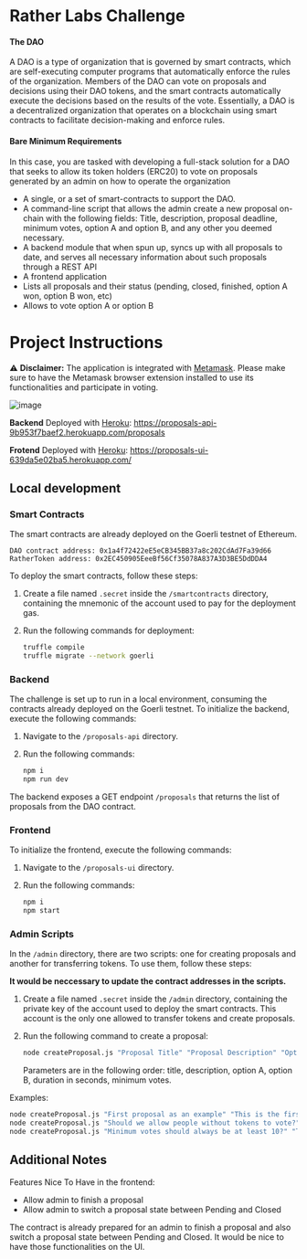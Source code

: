 # Rather Labs Challenge

  

#### The DAO
A DAO is a type of organization that is governed by smart contracts, which
are self-executing computer programs that automatically enforce the rules
of the organization.
Members of the DAO can vote on proposals and decisions using their DAO
tokens, and the smart contracts automatically execute the decisions based
on the results of the vote.
Essentially, a DAO is a decentralized organization that operates on a
blockchain using smart contracts to facilitate decision-making and enforce
rules.

#### Bare Minimum Requirements
In this case, you are tasked with developing a full-stack solution for a DAO
that seeks to allow its token holders (ERC20) to vote on proposals generated
by an admin on how to operate the organization
- A single, or a set of smart-contracts to support the DAO.
- A command-line script that allows the admin create a new proposal
on-chain with the following fields: Title, description, proposal
deadline, minimum votes, option A and option B, and any other you
deemed necessary.
- A backend module that when spun up, syncs up with all proposals to
date, and serves all necessary information about such proposals
through a REST API
- A frontend application
- Lists all proposals and their status (pending, closed, finished,
option A won, option B won, etc)
- Allows to vote option A or option B

# Project Instructions

⚠️ **Disclaimer:**
The application is integrated with [Metamask](https://metamask.io/). Please make sure to have the Metamask browser extension installed to use its functionalities and participate in voting.

![image](https://github.com/tomasmendesr/rather-labs-challenge/assets/12787069/900233ce-4251-4184-bd54-924cf9b05247)


**Backend**
Deployed with [Heroku](https://heroku.com/):  https://proposals-api-9b953f7baef2.herokuapp.com/proposals

**Frotend**
Deployed with [Heroku](https://heroku.com/): https://proposals-ui-639da5e02ba5.herokuapp.com/

## Local development

### Smart Contracts

The smart contracts are already deployed on the Goerli testnet of Ethereum.

    DAO contract address: 0x1a4f72422eE5eCB345BB37a8c202CdAd7Fa39d66
	RatherToken address: 0x2EC450905EeeBf56Cf35078A837A3D3BE5DdDDA4

To deploy the smart contracts, follow these steps:

1. Create a file named `.secret` inside the `/smartcontracts` directory, containing the mnemonic of the account used to pay for the deployment gas.
2. Run the following commands for deployment:

    ```bash
    truffle compile
    truffle migrate --network goerli
    ```

### Backend

The challenge is set up to run in a local environment, consuming the contracts already deployed on the Goerli testnet. To initialize the backend, execute the following commands:

1. Navigate to the `/proposals-api` directory.
2. Run the following commands:

    ```bash
    npm i
    npm run dev
    ```

The backend exposes a GET endpoint `/proposals` that returns the list of proposals from the DAO contract.

### Frontend

To initialize the frontend, execute the following commands:

1. Navigate to the `/proposals-ui` directory.
2. Run the following commands:

    ```bash
    npm i
    npm start
    ```

### Admin Scripts

In the `/admin` directory, there are two scripts: one for creating proposals and another for transferring tokens. To use them, follow these steps:

**It would be neccessary to update the contract addresses in the scripts.**

1. Create a file named `.secret` inside the `/admin` directory, containing the private key of the account used to deploy the smart contracts. This account is the only one allowed to transfer tokens and create proposals.
2. Run the following command to create a proposal:

    ```bash
    node createProposal.js "Proposal Title" "Proposal Description" "Option A" "Option B" 3600 10
    ```

    Parameters are in the following order: title, description, option A, option B, duration in seconds, minimum votes.

Examples:

```bash
node createProposal.js "First proposal as an example" "This is the first proposal" "Option A" "Option B" 3600 10
node createProposal.js "Should we allow people without tokens to vote?" "This is the second proposal" "Yes" "No" 3600 5
node createProposal.js "Minimum votes should always be at least 10?" "This is the third proposal" "Yes" "No" 3600 10
```


## Additional Notes
Features Nice To Have in the frontend:
- Allow admin to finish a proposal
- Allow admin to switch a proposal state between Pending and Closed

The contract is already prepared for an admin to finish a proposal and also switch a proposal state between Pending and Closed. It would be nice to have those functionalities on the UI.
